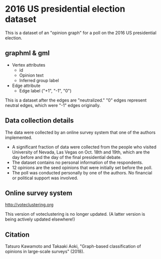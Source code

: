 # 2016 US presidential election dataset
This is a dataset of an "opinion graph" for a poll on the 2016 US presidential election.

## graphml & gml

+ Vertex attributes
  - id
  - Opinion text
  - Inferred group label
+ Edge attribute
  - Edge label ("+1", "-1", "0")

This is a dataset after the edges are "neutralized." 
"0" edges represent neutral edges, which were "-1" edges originally.

## Data collection details
The data were collected by an online survey system that one of the authors implemented.
- A significant fraction of data were collected from the people who visited University of Nevada, Las Vegas on Oct. 18th and 19th, which are the day before and the day of the final presidential debate.
- The dataset contains no personal information of the respondents.
- 12 opinions are the seed opinions that were initially set before the poll.
- The poll was conducted personally by one of the authors. No financial or political support was involved.

## Online survey system
http://voteclustering.org

This version of voteclustering is no longer updated. (A latter version is being actively updated elsewhere!)

## Citation
Tatsuro Kawamoto and Takaaki Aoki, "Graph-based classification of opinions in large-scale surveys" (2018).
